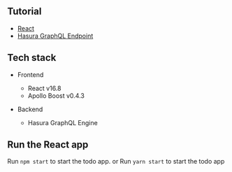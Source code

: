 Tutorial
--------

- [React](https://hasura.io/learn/graphql/react/introduction)
- [Hasura GraphQL Endpoint](https://hasura.io/learn/graphql)

Tech stack
----------

- Frontend
    - React v16.8
    - Apollo Boost v0.4.3

- Backend
    - Hasura GraphQL Engine

Run the React app
-----------------

Run `npm start` to start the todo app.
or
Run `yarn start` to start the todo app
